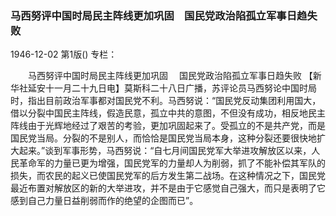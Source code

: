 ### 马西努评中国时局民主阵线更加巩固　国民党政治陷孤立军事日趋失败

1946-12-02
第1版()
专栏：

　　马西努评中国时局民主阵线更加巩固
  　国民党政治陷孤立军事日趋失败
    【新华社延安十一月二十九日电】莫斯科二十八日广播，苏评论员马西努论中国时局时，指出目前政治军事都对国民党不利。马西努说：“国民党反动集团利用国大，借以分裂中国民主阵线，假造民意，孤立中共的意图，不但没有成功，相反地民主阵线由于光辉地经过了艰苦的考验，更加巩固起来了。受孤立的不是共产党，而是国民党当局。分裂的不是别人，而恰恰是国民党当局本身，这种分裂还要很快地扩大起来。”谈到军事形势，马西努说：“自七月间国民党军大举进攻解放区以来，人民革命军的力量已更为增强，国民党军的力量却人为削弱，抓了不能补偿其军队的损失，而农民的起义已使国民党军的后方发生第二战场。在这种情况之下，国民党最近布置对解放区的新的大举进攻，并不是由于它感觉自己强大，而只是表明了它感到自己力量日益削弱而作的绝望的企图而已”。

